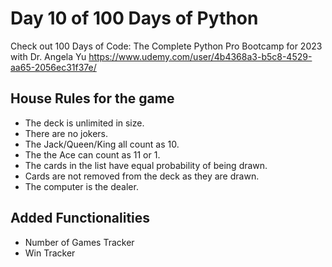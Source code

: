 # Day 10 of 100 Days of Python
Check out 100 Days of Code: The Complete Python Pro Bootcamp for 2023 with Dr. Angela Yu https://www.udemy.com/user/4b4368a3-b5c8-4529-aa65-2056ec31f37e/


## House Rules for the game
- The deck is unlimited in size. 
- There are no jokers. 
- The Jack/Queen/King all count as 10.
- The the Ace can count as 11 or 1.
- The cards in the list have equal probability of being drawn.
- Cards are not removed from the deck as they are drawn.
- The computer is the dealer.


## Added Functionalities 
- Number of Games Tracker
- Win Tracker